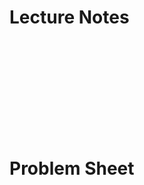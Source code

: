 # Lecture Notes

<object data="GE2023Lecture1.pdf" type="application/pdf" width="110%" height="1500">
    <embed src="GE2023Lecture1.pdf" type="application/pdf" />
</object>

# Problem Sheet

<object data="sheet1.pdf" type="application/pdf" width="100%" height="1500">
    <embed src="sheet1.pdf" type="application/pdf" />
</object>